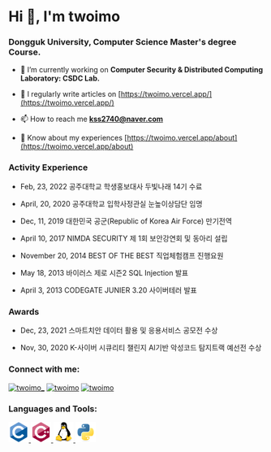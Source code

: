 <h1 align="left">Hi 👋, I'm twoimo</h1>
<h3 align="left">Dongguk University, Computer Science Master's degree Course.</h3>

- 🔭 I’m currently working on **Computer Security & Distributed Computing Laboratory: CSDC Lab.**

- 📝 I regularly write articles on [https://twoimo.vercel.app/](https://twoimo.vercel.app/)

- 📫 How to reach me **kss2740@naver.com**

- 📄 Know about my experiences [https://twoimo.vercel.app/about](https://twoimo.vercel.app/about)

<h3 align="left">Activity Experience</h3>

- Feb, 23, 2022 공주대학교 학생홍보대사 두빛나래 14기 수료

- April, 20, 2020 공주대학교 입학사정관실 눈높이상담단 임명

- Dec, 11, 2019 대한민국 공군(Republic of Korea Air Force) 만기전역

- April 10, 2017 NIMDA SECURITY 제 1회 보안강연회 및 동아리 설립

- November 20, 2014 BEST OF THE BEST 직업체험캠프 진행요원

- May 18, 2013 바이러스 제로 시즌2 SQL Injection 발표

- April 3, 2013 CODEGATE JUNIER 3.20 사이버테러 발표

<h3 align="left">Awards</h3>

- Dec, 23, 2021 스마트치안 데이터 활용 및 응용서비스 공모전 수상

- Nov, 30, 2020 K-사이버 시큐리티 챌린지 AI기반 악성코드 탐지트랙 예선전 수상

<h3 align="left">Connect with me:</h3>
<p align="left">
<a href="https://twitter.com/twoimo_" target="blank"><img align="center" src="https://raw.githubusercontent.com/rahuldkjain/github-profile-readme-generator/master/src/images/icons/Social/twitter.svg" alt="twoimo_" height="30" width="40" /></a>
<a href="https://fb.com/twoimo" target="blank"><img align="center" src="https://raw.githubusercontent.com/rahuldkjain/github-profile-readme-generator/master/src/images/icons/Social/facebook.svg" alt="twoimo" height="30" width="40" /></a>
<a href="https://instagram.com/twoimo" target="blank"><img align="center" src="https://raw.githubusercontent.com/rahuldkjain/github-profile-readme-generator/master/src/images/icons/Social/instagram.svg" alt="twoimo" height="30" width="40" /></a>
</p>

<h3 align="left">Languages and Tools:</h3>
<p align="left"> <a href="https://www.cprogramming.com/" target="_blank" rel="noreferrer"> <img src="https://raw.githubusercontent.com/devicons/devicon/master/icons/c/c-original.svg" alt="c" width="40" height="40"/> </a> <a href="https://www.w3schools.com/cpp/" target="_blank" rel="noreferrer"> <img src="https://raw.githubusercontent.com/devicons/devicon/master/icons/cplusplus/cplusplus-original.svg" alt="cplusplus" width="40" height="40"/> </a> <a href="https://www.linux.org/" target="_blank" rel="noreferrer"> <img src="https://raw.githubusercontent.com/devicons/devicon/master/icons/linux/linux-original.svg" alt="linux" width="40" height="40"/> </a> <a href="https://www.python.org" target="_blank" rel="noreferrer"> <img src="https://raw.githubusercontent.com/devicons/devicon/master/icons/python/python-original.svg" alt="python" width="40" height="40"/> </a> </p>
